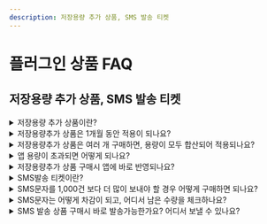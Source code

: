 ```yaml
---
description: 저장용량 추가 상품, SMS 발송 티켓
---
```


# 플러그인 상품 FAQ

## 저장용량 추가 상품, SMS 발송 티켓

<details>

<summary>저장용량 추가 상품이란?</summary>

앱 저장용량이 필요할 경우 용량만 추가할 수 있는 단품 상품입니다.&#x20;

월 단위로 이용하는 상품으로 1개월 단위로 적용됩니다.&#x20;

용량은 2GB 에서 \~ 100GB 까지 필요한 용량을 선택해서 구매할 수 있습니다.&#x20;

</details>

<details>

<summary>저장용량추가 상품은 1개월 동안 적용이 되나요?</summary>

네 구매하신 용량은 1개월동안 이용할 수 있습니다.

1개월 이후에 또 용량이 필요하다면 필요한 용량만큼 재구매해서 사용해주셔야 합니다.

</details>

<details>

<summary>저장용량추가 상품은 여러 개 구매하면, 용량이 모두 합산되어 적용되나요?</summary>

용량 추가 상품은 용량이 합산되어 들어가지 않습니다.

예를 들어) 2GB 저장용량 상품을 3개 구입하였을 때 1개월 동안 2GB 용량 추가, 다음달에 또 2GB 추가 식으로 1개월씩 기간이 나눠서 들어갑니다.

용량이 합산되어 6GB가 추가 되는 것이 아니며 1개월 씩 적용됩니다.

따라서 큰 용량이 필요할 경우 5GB, 10GB 용량추가 상품을 구매해주세요.

</details>

<details>

<summary>앱 용량이 초과되면 어떻게 되나요?</summary>

앱에 제공되는 용량이 초과되면, 남은 앱 이용 일수와는 상관없이 앱 이용이 정지되오니 앱 용량을 항상 확인해주시기 바랍니다.

\*용량이 초과되면 메일로 알려드립니다.

\*추가 용량 상품을 구매하여 용량을 확보하거나, 리소스관리 페이지에서 용량이 큰 게시물을 삭제하여 용량을 관리할 수 있습니다.

</details>

<details>

<summary>저장용량추가 상품 구매시 앱에 바로 반영되나요?</summary>

네 자동으로 앱에 반영되어 구매하신 만큼의 용량이 추가됩니다.

이용기간이 있는 상품이라 필요한 시기에 맞춰서 결제해주세요.

</details>

<details>

<summary>SMS발송 티켓이란?</summary>

앱 사용자에게 SMS 문자메시지를 발송할 수 있는 상품입니다.

1,000건 발송에 20,000원입니다.

</details>

<details>

<summary>SMS문자를 1,000건 보다 더 많이 보내야 할 경우 어떻게 구매하면 되나요?</summary>

결제시 구매수량을 체크하여 발송건수를 더 많이 구매할 수 있습니다.

예) 구매수량 2개 체크시, 2,000건으로 구매되며 비용은 40,000원으로 계산됩니다.

</details>

<details>

<summary>SMS문자는 어떻게 차감이 되고, 어디서 남은 수량을 체크하나요?</summary>

SMS인증 발송을 할 때마다 차감이 되며, 문자 메시지 역시 보내는 메시지 개수에 따라 차감이 됩니다.

SMS 발송수량은 [스윙 앱운영페이지→ 결제→ 결제 상품 이용현황](http://www.swing2app.co.kr/view/payment\_use\_stat\_view) 페이지에서 남은 잔여 수량을 확인할 수 있습니다.

</details>

<details>

<summary>SMS 발송 상품 구매시 바로 발송가능한가요? 어디서 보낼 수 있나요?</summary>

\[SMS메시지 발송] 상품 구매시 자동으로 관리자페이지에 반영되며, 바로 앱 회원에게 문자를 보낼 수 있습니다.

문자메시지는 [앱운영→ 푸시&회원→ 푸시발송하기→ SMS 발송](http://www.swing2app.co.kr/view/push)에서 보낼 수 있습니다.&#x20;

</details>

